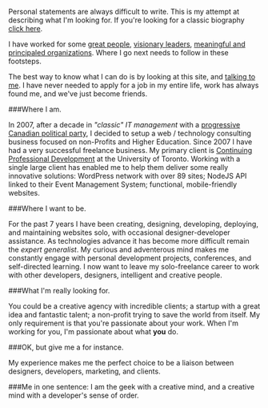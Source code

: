 Personal statements are always difficult to write. This is my attempt at describing what I'm looking for. If you're looking for a classic biography <a href="/classic-biography">click here</a>.

I have worked for some <a href="http://www.cpd.utoronto.ca" target="_blank">great people</a>, <a href="http://en.wikipedia.org/wiki/Jack_Layton" target="_blank">visionary leaders</a>, <a href="http://www.usw.ca" target="_blank">meaningful and principaled organizations</a>. Where I go next needs to follow in these footsteps.

The best way to know what I can do is by looking at this site, and <a href="mailto:web@jiggins.ca">talking to me</a>. I have never needed to apply for a job in my entire life, work has always found me, and we've just become friends.

###Where I am.

In 2007, after a decade in *"classic" IT management* with a <a href="http://ndp.ca" target="_blank">progressive Canadian political party</a>, I decided to setup a web / technology consulting business focused on non-Profits and Higher Education. Since 2007 I have had a very successful freelance business. My primary client is <a href="http://www.cpd.utoronto.ca">Continuing Professional Development</a> at the University of Toronto. Working with a single large client has enabled me to help them deliver some really innovative solutions: WordPress network with over 89 sites; NodeJS API linked to their Event Management System; functional, mobile-friendly websites.

###Where I want to be. 

For the past 7 years I have been creating, designing, developing, deploying, and maintaining websites solo, with occasional designer-developer assistance. As technologies advance it has become more difficult remain the *expert generalist*. My curious and adventerous mind makes me constantly engage with personal development projects, conferences, and self-directed learning. I now want to leave my solo-freelance career to work with other developers, designers, intelligent and creative people.

###What I'm really looking for.

You could be a creative agency with incredible clients; a startup with a great idea and fantastic talent; a non-profit trying to save the world from itself. My only requirement is that you're passionate about your work. When I'm working for you, I'm passionate about what **you** do. 

###OK, but give me a for instance.

My experience makes me the perfect choice to be a liaison between designers, developers, marketing, and clients. 

###Me in one sentence:
I am the geek with a creative mind, and a creative mind with a developer's sense of order. 